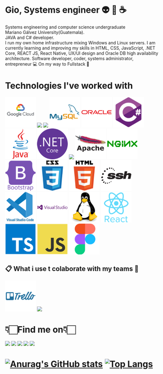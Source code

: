 # Gio, Systems engineer :alien: :floppy_disk: :coffee:
Systems engineering and computer science undergraduate<br>
Mariano Gálvez University(Guatemala). <br>
JAVA and C# developer. <br>
I run my own home infrastructure mixing Windows and Linux servers.
I am currently learning and improving my skills in HTML, CSS, JavaScript, .NET Core, REACT JS, React Native, UX/UI design and Oracle DB high availability architecture.
Software developer, coder, systems administrator, entrepreneur 💻 On my way to Fullstack 🎯

<div>
 <h1>Technologies I've worked with</h1>
 

 <img width=100px src="https://github.com/devicons/devicon/blob/master/icons/googlecloud/googlecloud-original-wordmark.svg">
 <img width=100px src="https://img.utdstc.com/icon/92a/84b/92a84bb11a27350f078e70dd993ad709ac33f17cd37517aa3946e6a5ae36322e:200">
 <img width=100px src="https://live.mrf.io/statics/i/ps/www.muylinux.com/wp-content/uploads/2018/02/microsoft_sqlserver.png?width=1200&enable=upscale">
 <img width=100px src="https://github.com/devicons/devicon/blob/master/icons/mysql/mysql-original-wordmark.svg">
 <img width=100px src="https://github.com/devicons/devicon/blob/master/icons/oracle/oracle-original.svg">
 
 <img width=100px src="https://github.com/devicons/devicon/blob/master/icons/csharp/csharp-original.svg">
 <img width=100px src="https://github.com/devicons/devicon/blob/master/icons/java/java-original-wordmark.svg">
 <img width=100px src="https://github.com/devicons/devicon/blob/master/icons/dotnetcore/dotnetcore-original.svg">
 
 
 
 <img width=100px src="https://www.kindpng.com/picc/m/459-4595229_lighttpd-web-server-hd-png-download.png">
  <img width=100px src="https://github.com/meza360/meza360/blob/master/apache_original.svg">
  <img width=100px src="https://github.com/devicons/devicon/blob/master/icons/nginx/nginx-original.svg">
  <img width=100px src="https://github.com/devicons/devicon/blob/master/icons/bootstrap/bootstrap-plain-wordmark.svg">
  <img width=100px src="https://github.com/devicons/devicon/blob/master/icons/css3/css3-original-wordmark.svg">
  <img width=100px src="https://github.com/devicons/devicon/blob/master/icons/html5/html5-original-wordmark.svg">
 
 <img width=100px src="https://github.com/devicons/devicon/blob/master/icons/ssh/ssh-original-wordmark.svg">
 <img width=100px src="https://github.com/devicons/devicon/blob/master/icons/vscode/vscode-original-wordmark.svg">
 <img width=100px src="https://github.com/devicons/devicon/blob/master/icons/visualstudio/visualstudio-plain-wordmark.svg">
 <img width=100px src="https://github.com/devicons/devicon/blob/master/icons/linux/linux-original.svg">
 
 
 <img width=100px src="https://github.com/devicons/devicon/blob/master/icons/react/react-original-wordmark.svg">
 <img width=100px src="https://github.com/devicons/devicon/blob/master/icons/typescript/typescript-original.svg">
 <img width=100px src="https://github.com/devicons/devicon/blob/master/icons/javascript/javascript-original.svg">
 <img width=100px src="https://github.com/devicons/devicon/blob/master/icons/figma/figma-original.svg">
 
 <h2> 📋 What i use t colaborate with my teams 🧩</h2>
 <img width=100px src="https://github.com/devicons/devicon/blob/master/icons/trello/trello-plain-wordmark.svg">
 <img width=100px src="https://github.com/meza360/devicon/blob/master/icons/github/github-original-wordmark.svg">
</div>

# 👇🏻Find me on👇🏻
 <a href="https://www.pinterest.com/giovanidav5/_saved/"><img height=30px src="https://badges.aleen42.com/src/pinterest.svg"></a>
 <a href="https://www.instagram.com/meza_360_/"><img height=30px src="https://badges.aleen42.com/src/instagram.svg"></a>
 <a href="https://www.facebook.com/giovani.meza.360/"><img height=30px src="https://badges.aleen42.com/src/facebook.svg"></a>
 <a href="https://open.spotify.com/user/giovanimeza?si=d87b1c5a12524365"><img height=30px src="https://badges.aleen42.com/src/spotify.svg"></a>
 <a href="https://t.me/meza360"><img height=30px src="https://badges.aleen42.com/src/telegram.svg"></a>
  

# [![Anurag's GitHub stats](https://github-readme-stats.vercel.app/api?username=meza360&count_private=true&show_icons=true&theme=tokyonight)](https://github.com/meza360/github-readme-stats) [![Top Langs](https://github-readme-stats.vercel.app/api/top-langs/?username=meza360&langs_count=12&hide=ruby,less,scss,shell,tsql&layout=compact&theme=tokyonight)](https://github.com/meza360/github-readme-stats)


